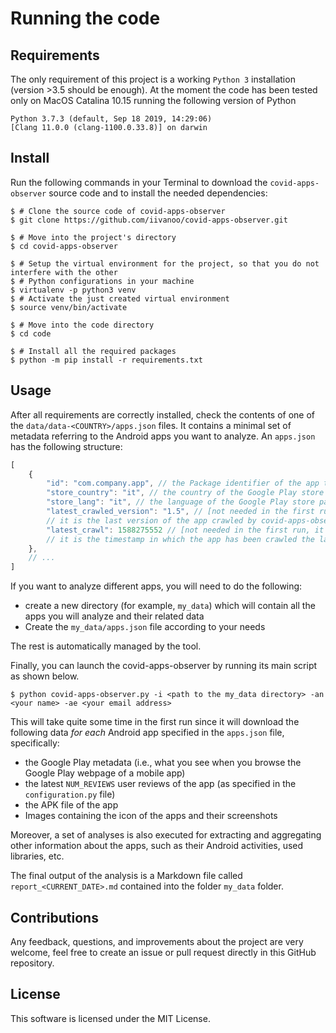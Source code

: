 # Running the code   

## Requirements

The only requirement of this project is a working `Python 3` installation (version >3.5 should be enough).
At the moment the code has been tested only on MacOS Catalina 10.15 running the following version of Python

```Shell
Python 3.7.3 (default, Sep 18 2019, 14:29:06)
[Clang 11.0.0 (clang-1100.0.33.8)] on darwin
```

## Install

Run the following commands in your Terminal to download the ``covid-apps-observer`` source code and to 
install the needed dependencies:

```Shell
$ # Clone the source code of covid-apps-observer 
$ git clone https://github.com/iivanoo/covid-apps-observer.git

$ # Move into the project's directory
$ cd covid-apps-observer

$ # Setup the virtual environment for the project, so that you do not interfere with the other 
$ # Python configurations in your machine
$ virtualenv -p python3 venv
$ # Activate the just created virtual environment
$ source venv/bin/activate

$ # Move into the code directory
$ cd code

$ # Install all the required packages
$ python -m pip install -r requirements.txt
```

## Usage

After all requirements are correctly installed, check the contents of one of the ``data/data-<COUNTRY>/apps.json`` files. It contains a minimal set of metadata referring to the Android apps you want to analyze. An ``apps.json`` has the following structure:

```js
[
    {
        "id": "com.company.app", // the Package identifier of the app to be analyze
        "store_country": "it", // the country of the Google Play store page of the app
        "store_lang": "it", // the language of the Google Play store page of the app
        "latest_crawled_version": "1.5", // [not needed in the first run, it is automatically generated], 
        // it is the last version of the app crawled by covid-apps-observer 
        "latest_crawl": 1588275552 // [not needed in the first run, it is automatically generated], 
        // it is the timestamp in which the app has been crawled the last time 
    },
    // ...
]
```

If you want to analyze different apps, you will need to do the following:

* create a new directory (for example, ``my_data``) which will contain all the apps you will analyze and their related data
* Create the ``my_data/apps.json`` file according to your needs

The rest is automatically managed by the tool.

Finally, you can launch the covid-apps-observer by running its main script as shown below.

```Shell
$ python covid-apps-observer.py -i <path to the my_data directory> -an <your name> -ae <your email address>
```

This will take quite some time in the first run since it will download the following data _for each_ Android app specified in the ``apps.json`` file, specifically:
* the Google Play metadata (i.e., what you see when you browse the Google Play webpage of a mobile app)
* the latest ``NUM_REVIEWS`` user reviews of the app (as specified in the ``configuration.py`` file)
* the APK file of the app
* Images containing the icon of the apps and their screenshots

Moreover, a set of analyses is also executed for extracting and aggregating other information about the apps, such as their Android activities, used libraries, etc.

The final output of the analysis is a Markdown file called ``report_<CURRENT_DATE>.md`` contained into the folder ``my_data`` folder. 

## Contributions

Any feedback, questions, and improvements about the project are very welcome, feel free to create an issue or pull request directly in this GitHub repository. 

## License

This software is licensed under the MIT License.